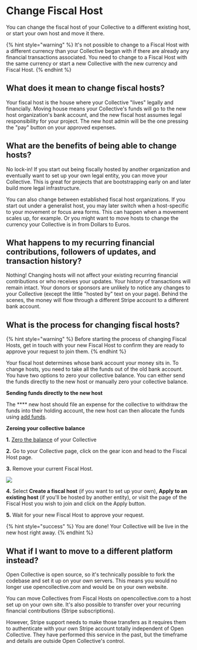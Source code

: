 # Change Fiscal Host

You can change the fiscal host of your Collective to a different existing host, or start your own host and move it there.

{% hint style="warning" %}
It's not possible to change to a Fiscal Host with a different currency than your Collective began with if there are already any financial transactions associated. You need to change to a Fiscal Host with the same currency or start a new Collective with the new currency and Fiscal Host.
{% endhint %}

## What does it mean to change fiscal hosts?

Your fiscal host is the house where your Collective "lives" legally and financially. Moving house means your Collective's funds will go to the new host organization's bank account, and the new fiscal host assumes legal responsibility for your project. The new host admin will be the one pressing the "pay" button on your approved expenses.

## What are the benefits of being able to change hosts?

No lock-in! If you start out being fiscally hosted by another organization and eventually want to set up your own legal entity, you can move your Collective. This is great for projects that are bootstrapping early on and later build more legal infrastructure.

You can also change between established fiscal host organizations. If you start out under a generalist host, you may later switch when a host-specific to your movement or focus area forms. This can happen when a movement scales up, for example. Or you might want to move hosts to change the currency your Collective is in from Dollars to Euros.

## What happens to my recurring financial contributions, followers of updates, and transaction history?

Nothing! Changing hosts will not affect your existing recurring financial contributions or who receives your updates. Your history of transactions will remain intact. Your donors or sponsors are unlikely to notice any changes to your Collective (except the little "hosted by" text on your page). Behind the scenes, the money will flow through a different Stripe account to a different bank account.

## What is the process for changing fiscal hosts?

{% hint style="warning" %}
Before starting the process of changing Fiscal Hosts, get in touch with your new Fiscal Host to confirm they are ready to approve your request to join them.
{% endhint %}

Your fiscal host determines whose bank account your money sits in. To change hosts, you need to take all the funds out of the old bank account. You have two options to zero your collective balance. You can either send the funds directly to the new host or manually zero your collective balance.&#x20;

**Sending funds directly to the new host**

The **** new host should file an expense for the collective to withdraw the funds into their holding account, the new host can then allocate the funds using [add funds](../fiscal-hosts/add-funds-manually.md).&#x20;



**Zeroing your collective balance**&#x20;

**1.** [Zero the balance](collective-settings/zero-collective-balance.md) of your Collective

**2.** Go to your Collective page, click on the gear icon and head to the Fiscal Host page.

**3.** Remove your current Fiscal Host.

![](../.gitbook/assets/collectives\_change-a-fiscal-host.png)

**4.** Select **Create a fiscal host** (if you want to set up your own), **Apply to an existing host** (if you'll be hosted by another entity), or visit the page of the Fiscal Host you wish to join and click on the Apply button.

**5.** Wait for your new Fiscal Host to approve your request.

{% hint style="success" %}
You are done! Your Collective will be live in the new host right away.
{% endhint %}

## What if I want to move to a different platform instead?

Open Collective is open source, so it's technically possible to fork the codebase and set it up on your own servers. This means you would no longer use opencollective.com and would be on your own website.

You can move Collectives from Fiscal Hosts on opencollective.com to a host set up on your own site. It's also possible to transfer over your recurring financial contributions (Stripe subscriptions).

However, Stripe support needs to make those transfers as it requires them to authenticate with your own Stripe account totally independent of Open Collective. They have performed this service in the past, but the timeframe and details are outside Open Collective's control.
